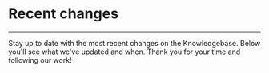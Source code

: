 # Recent changes   

---

Stay up to date with the most recent changes on the Knowledgebase. Below you'll see what we've updated and when. Thank you for your time and following our work!    